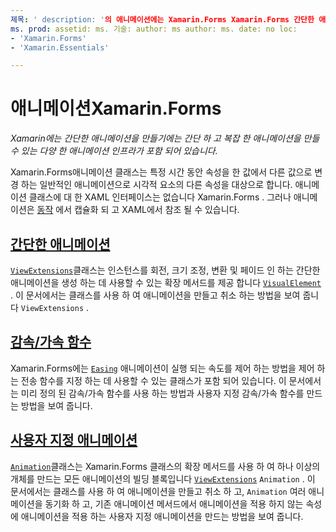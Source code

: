 ```yaml
---
제목: ' description: '의 애니메이션에는 Xamarin.Forms Xamarin.Forms 간단한 애니메이션을 만들기에는 간단 하 고 복잡 한 애니메이션을 만들 수 있을 정도로 충분 한 자체 애니메이션 인프라가 포함 되어 있습니다.
ms. prod: assetid: ms. 기술: author: ms author: ms. date: no loc:
- 'Xamarin.Forms'
- 'Xamarin.Essentials'

---
```


# <a name="animation-in-xamarinforms"></a>애니메이션Xamarin.Forms

_Xamarin에는 간단한 애니메이션을 만들기에는 간단 하 고 복잡 한 애니메이션을 만들 수 있는 다양 한 애니메이션 인프라가 포함 되어 있습니다._

Xamarin.Forms애니메이션 클래스는 특정 시간 동안 속성을 한 값에서 다른 값으로 변경 하는 일반적인 애니메이션으로 시각적 요소의 다른 속성을 대상으로 합니다. 애니메이션 클래스에 대 한 XAML 인터페이스는 없습니다 Xamarin.Forms . 그러나 애니메이션은 [동작](~/xamarin-forms/app-fundamentals/behaviors/index.md) 에서 캡슐화 되 고 XAML에서 참조 될 수 있습니다.

## <a name="simple-animations"></a>[간단한 애니메이션](simple.md)

[`ViewExtensions`](xref:Xamarin.Forms.ViewExtensions)클래스는 인스턴스를 회전, 크기 조정, 변환 및 페이드 인 하는 간단한 애니메이션을 생성 하는 데 사용할 수 있는 확장 메서드를 제공 합니다 [`VisualElement`](xref:Xamarin.Forms.VisualElement) . 이 문서에서는 클래스를 사용 하 여 애니메이션을 만들고 취소 하는 방법을 보여 줍니다 `ViewExtensions` .

## <a name="easing-functions"></a>[감속/가속 함수](easing.md)

Xamarin.Forms에는 [`Easing`](xref:Xamarin.Forms.Easing) 애니메이션이 실행 되는 속도를 제어 하는 방법을 제어 하는 전송 함수를 지정 하는 데 사용할 수 있는 클래스가 포함 되어 있습니다. 이 문서에서는 미리 정의 된 감속/가속 함수를 사용 하는 방법과 사용자 지정 감속/가속 함수를 만드는 방법을 보여 줍니다.

## <a name="custom-animations"></a>[사용자 지정 애니메이션](custom.md)

[`Animation`](xref:Xamarin.Forms.Animation)클래스는 Xamarin.Forms 클래스의 확장 메서드를 사용 하 여 하나 이상의 개체를 만드는 모든 애니메이션의 빌딩 블록입니다 [`ViewExtensions`](xref:Xamarin.Forms.ViewExtensions) `Animation` . 이 문서에서는 클래스를 사용 하 여 애니메이션을 만들고 취소 하 고, `Animation` 여러 애니메이션을 동기화 하 고, 기존 애니메이션 메서드에서 애니메이션을 적용 하지 않는 속성에 애니메이션을 적용 하는 사용자 지정 애니메이션을 만드는 방법을 보여 줍니다.
